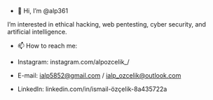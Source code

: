 - 👋 Hi, I’m @alp361

I’m interested in ethical hacking, web pentesting, cyber security, and artificial intelligence.

- 📫 How to reach me:

- Instagram: instagram.com/alpozcelik_/
- E-mail: ialp5852@gmail.com / ialp_ozcelik@outlook.com
- LinkedIn: linkedin.com/in/ismail-özçelik-8a435722a



<!---
alp361/alp361 is a ✨ special ✨ repository because its `README.md` (this file) appears on your GitHub profile.
You can click the Preview link to take a look at your changes.
--->
